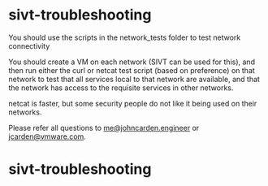 # sivt-troubleshooting

You should use the scripts in the network_tests folder to test network connectivity

You should create a VM on each network (SIVT can be used for this), and then run either the curl or netcat test script 
(based on preference) on that network to test that all services local to that network are 
available, and that the network has access to the requisite services in other networks.

netcat is faster, but some security people do not like it being used on their networks.

Please refer all questions to me@johncarden.engineer or jcarden@vmware.com.
# sivt-troubleshooting

